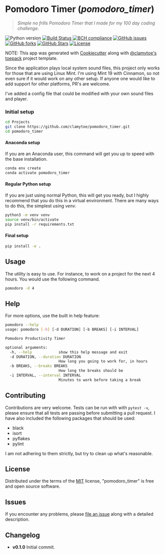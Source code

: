 # Pomodoro Timer (*pomodoro_timer*)
> *Simple no frills Pomodoro Timer that I made for my 100 day coding challenge.*

![Python version][python-version]
[![Build Status][travis-image]][travis-url]
[![BCH compliance][bch-image]][bch-url]
[![GitHub issues][issues-image]][issues-url]
[![GitHub forks][fork-image]][fork-url]
[![GitHub Stars][stars-image]][stars-url]
[![License][license-image]][license-url]

NOTE: This app was generated with [Cookiecutter](https://github.com/audreyr/cookiecutter) along with [@clamytoe's](https://github.com/clamytoe) [toepack](https://github.com/clamytoe/toepack) project template.

Since the application plays local system sound files, this project only works for those that are using Linux Mint. I'm using Mint 19 with Cinnamon, so not even sure if it would work on any other setup. If anyone one would like to add support for other platforms, PR's are welcome.

I've added a config file that could be modified with your own sound files and player.

### Initial setup
```bash
cd Projects
git clone https://github.com/clamytoe/pomodoro_timer.git
cd pomodoro_timer
```

#### Anaconda setup
If you are an Anaconda user, this command will get you up to speed with the base installation.
```bash
conda env create
conda activate pomodoro_timer
```

#### Regular Python setup
If you are just using normal Python, this will get you ready, but I highly recommend that you do this in a virtual environment. There are many ways to do this, the simplest using *venv*.
```bash
python3 -m venv venv
source venv/bin/activate
pip install -r requirements.txt
```

#### Final setup
```bash
pip install -e .
```

## Usage
The utility is easy to use. For instance, to work on a project for the next 4 hours. You would use the following command.
```bash
pomodoro -d 4
```

## Help
For more options, use the built in help feature:
```bash
pomodoro --help
usage: pomodoro [-h] [-d DURATION] [-b BREAKS] [-i INTERVAL]

Pomodoro Productivity Timer

optional arguments:
  -h, --help            show this help message and exit
  -d DURATION, --duration DURATION
                        How long you going to work for, in hours
  -b BREAKS, --breaks BREAKS
                        How long the breaks should be
  -i INTERVAL, --interval INTERVAL
                        Minutes to work before taking a break
```
## Contributing
Contributions are very welcome. Tests can be run with with `pytest -v`, please ensure that all tests are passing before submitting a pull request. I have also included the following packages that should be used:
* black
* isort
* pyflakes
* pylint

I am not adhering to them strictly, but try to clean up what's reasonable.

## License
Distributed under the terms of the [MIT](https://opensource.org/licenses/MIT) license, "pomodoro_timer" is free and open source software.

## Issues
If you encounter any problems, please [file an issue](https://github.com/clamytoe/toepack/issues) along with a detailed description.

## Changelog
* **v0.1.0** Initial commit.

[python-version]:https://img.shields.io/badge/python-3.6.5-brightgreen.svg
[travis-image]:https://travis-ci.org/clamytoe/pomodoro_timer.svg?branch=master
[travis-url]:https://travis-ci.org/clamytoe/pomodoro_timer
[bch-image]:https://bettercodehub.com/edge/badge/clamytoe/pomodoro_timer?branch=master
[bch-url]:https://bettercodehub.com/
[issues-image]:https://img.shields.io/github/issues/clamytoe/pomodoro_timer.svg
[issues-url]:https://github.com/clamytoe/pomodoro_timer/issues
[fork-image]:https://img.shields.io/github/forks/clamytoe/pomodoro_timer.svg
[fork-url]:https://github.com/clamytoe/pomodoro_timer/network
[stars-image]:https://img.shields.io/github/stars/clamytoe/pomodoro_timer.svg
[stars-url]:https://github.com/clamytoe/pomodoro_timer/stargazers
[license-image]:https://img.shields.io/github/license/clamytoe/pomodoro_timer.svg
[license-url]:https://github.com/clamytoe/pomodoro_timer/blob/master/LICENSE
